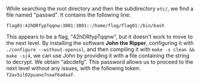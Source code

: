 While searching the root directory and then the subdirectory `etc/`, we find a file named "passwd". It contains the following line:

`flag01:42hDRfypTqqnw:3001:3001::/home/flag/flag01:/bin/bash`

This appears to be a flag, "42hDRfypTqqnw", but it doesn't work to move to the next level. By installing the software **John the Ripper**, configuring it with `./configure --without-openssl`, and then compiling it with `make -s clean && make -sj4`, we can use John by providing it with a file containing the string to decrypt. We obtain "abcdefg". This password allows us to proceed to the next level without any issues, with the following token: `f2av5il02puano7naaf6adaaf`.
